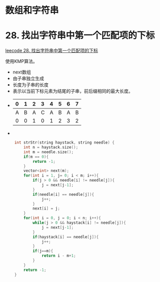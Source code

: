 # 数组和字符串

# 28. 找出字符串中第一个匹配项的下标
[leecode 28. 找出字符串中第一个匹配项的下标](https://leetcode.cn/problems/find-the-index-of-the-first-occurrence-in-a-string/)

使用KMP算法。
- next数组
 - 由子串独立生成
 - 长度为子串的长度
 - 表示以当前下标元素为结尾的子串，前后缀相同的最大长度。
 - 
    |0|1|2|3|4|5|6|7|
    |:----|:----|:----|:----|:----|:----|:----|:----|
    |A|B|A|C|A|B|A|B|
    |0|0|1|0|1|2|3|2|
- 

```C++
    int strStr(string haystack, string needle) {
        int n = haystack.size();
        int m = needle.size();
        if(m == 0){
            return -1;
        }
        vector<int> next(m);
        for(int i = 1, j= 0; i < m; i++){
            if(j > 0 && needle[i] != needle[j]){
                j = next[j-1];
            }
            if(needle[i] == needle[j]){
                j++;
            }
            next[i] = j;
        }
        for(int i = 0, j = 0; i < n; i++){
            while(j > 0 && haystack[i] != needle[j]){
                j = next[j-1];
            }
            if(haystack[i] == needle[j]){
                j++;
            }
            if(j==m){
                return i - m+1;
            }
        }
        return -1;
    }
```